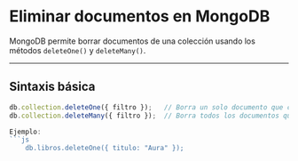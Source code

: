 # Eliminar documentos en MongoDB

MongoDB permite borrar documentos de una colección usando los métodos `deleteOne()` y `deleteMany()`.

---

## Sintaxis básica

```js
db.collection.deleteOne({ filtro });   // Borra un solo documento que cumple el filtro
db.collection.deleteMany({ filtro });  // Borra todos los documentos que cumplen el filtro

Ejemplo:
```js
    db.libros.deleteOne({ titulo: "Aura" });
```